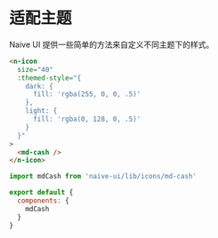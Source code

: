 # 适配主题
Naive UI 提供一些简单的方法来自定义不同主题下的样式。
```html
<n-icon
  size="40"
  :themed-style="{
    dark: {
      fill: 'rgba(255, 0, 0, .5)'
    },
    light: {
      fill: 'rgba(0, 128, 0, .5)'
    }
  }"
>
  <md-cash />
</n-icon>
```
```js
import mdCash from 'naive-ui/lib/icons/md-cash'

export default {
  components: {
    mdCash
  }
}
```